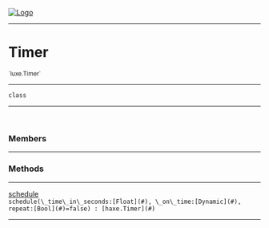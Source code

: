 
[![Logo](../../images/logo.png)](../../api/index.html)

---



<h1>Timer</h1>
<small>`luxe.Timer`</small>



---

`class`

---

&nbsp;
&nbsp;



<h3>Members</h3> <hr/>





<h3>Methods</h3> <hr/><span class="method apipage">
            <a name="schedule"><a class="lift" href="#schedule">schedule</a></a> <div class="clear"></div><code class="signature apipage">schedule(\_time\_in\_seconds:[Float](#)<span></span>, \_on\_time:[Dynamic](#)<span></span>, repeat:[Bool](#)<span>=false</span>) : [haxe.Timer](#)</code><br/><span class="small_desc_flat"></span>
        </span>
    





---

&nbsp;
&nbsp;
&nbsp;
&nbsp;